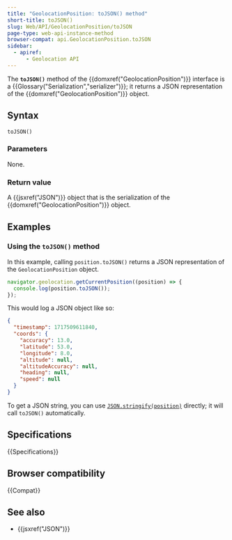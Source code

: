 ```yaml
---
title: "GeolocationPosition: toJSON() method"
short-title: toJSON()
slug: Web/API/GeolocationPosition/toJSON
page-type: web-api-instance-method
browser-compat: api.GeolocationPosition.toJSON
sidebar:
  - apiref:
      - Geolocation API
---
```


The **`toJSON()`** method of the {{domxref("GeolocationPosition")}} interface is a {{Glossary("Serialization","serializer")}}; it returns a JSON representation of the {{domxref("GeolocationPosition")}} object.

## Syntax

```js-nolint
toJSON()
```

### Parameters

None.

### Return value

A {{jsxref("JSON")}} object that is the serialization of the {{domxref("GeolocationPosition")}} object.

## Examples

### Using the `toJSON()` method

In this example, calling `position.toJSON()` returns a JSON representation of the `GeolocationPosition` object.

```js
navigator.geolocation.getCurrentPosition((position) => {
  console.log(position.toJSON());
});
```

This would log a JSON object like so:

```json
{
  "timestamp": 1717509611840,
  "coords": {
    "accuracy": 13.0,
    "latitude": 53.0,
    "longitude": 8.0,
    "altitude": null,
    "altitudeAccuracy": null,
    "heading": null,
    "speed": null
  }
}
```

To get a JSON string, you can use [`JSON.stringify(position)`](/en-US/docs/Web/JavaScript/Reference/Global_Objects/JSON/stringify) directly; it will call `toJSON()` automatically.

## Specifications

{{Specifications}}

## Browser compatibility

{{Compat}}

## See also

- {{jsxref("JSON")}}
